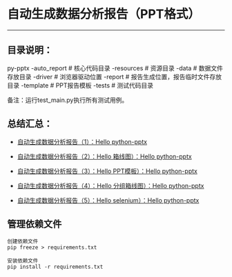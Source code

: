 # 自动生成数据分析报告（PPT格式） #
----------
## 目录说明： ##
py-pptx
    -auto_report   # 核心代码目录
    -resources     # 资源目录
        -data      # 数据文件存放目录
        -driver    # 浏览器驱动位置
        -report    # 报告生成位置，报告临时文件存放目录
        -template  # PPT报告模板
    -tests         # 测试代码目录
        
备注：运行test_main.py执行所有测试用例。

## 总结汇总： ##

- [自动生成数据分析报告（1）：Hello python-pptx](https://mp.weixin.qq.com/s/GOnRpruOCgIpshyxtFQV1g)

- [自动生成数据分析报告（2）：Hello 箱线图）：Hello python-pptx](https://mp.weixin.qq.com/s/JExi5eSW4fZo2V_Sw7IbiA)

- [自动生成数据分析报告（3）：Hello PPT模板）：Hello python-pptx](https://mp.weixin.qq.com/s/U5l-POtdunHQ0zqpcFZBGg)

- [自动生成数据分析报告（4）：Hello 分组箱线图）：Hello python-pptx](https://mp.weixin.qq.com/s/4LdxPj4PJqRaNTK0Esv33Q)

- [自动生成数据分析报告（5）：Hello selenium）：Hello python-pptx](https://mp.weixin.qq.com/s/0X0J_A106v79LAUfgTka9g)


    
## 管理依赖文件
    创建依赖文件
    pip freeze > requirements.txt
    
    安装依赖文件
    pip install -r requirements.txt 